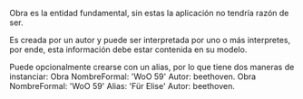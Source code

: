 Obra es la entidad fundamental, sin estas la aplicación no tendría razón de ser.

Es creada por un autor y puede ser interpretada por uno o más interpretes, por ende, esta información debe estar contenida en su modelo.

Puede opcionalmente crearse con un alias, por lo que tiene dos maneras de instanciar:
Obra NombreFormal: 'WoO 59' Autor: beethoven.
Obra NombreFormal: 'WoO 59' Alias: 'Für Elise' Autor: beethoven.
